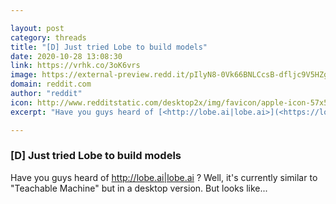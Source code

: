 ```yaml
---

layout: post
category: threads
title: "[D] Just tried Lobe to build models"
date: 2020-10-28 13:08:30
link: https://vrhk.co/3oK6vrs
image: https://external-preview.redd.it/pIlyN8-0Vk66BNLCcsB-dfljc9V5HZgmgdLaipmmy9c.jpg?width=1200&height=628.272251309&auto=webp&crop=1200:628.272251309,smart&s=7b9b73f3f682cc5fa23e12a2464f373998fa94ca
domain: reddit.com
author: "reddit"
icon: http://www.redditstatic.com/desktop2x/img/favicon/apple-icon-57x57.png
excerpt: "Have you guys heard of [<http://lobe.ai|lobe.ai>](<https://lobe.ai>) ? Well, it's currently similar to \"Teachable Machine\" but in a desktop version. But looks like..."

---
```


### [D] Just tried Lobe to build models

Have you guys heard of [<http://lobe.ai|lobe.ai>](<https://lobe.ai>) ? Well, it's currently similar to "Teachable Machine" but in a desktop version. But looks like...